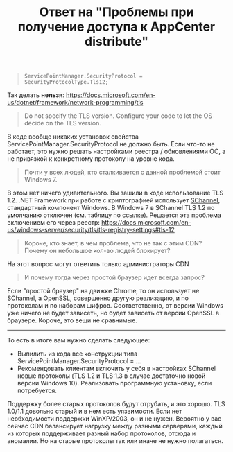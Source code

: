 ﻿---
title: "Ответ на \"Проблемы при получение доступа к AppCenter distribute\""
se.owner.user_id: 240512
se.owner.display_name: "MSDN.WhiteKnight"
se.owner.link: "https://ru.stackoverflow.com/users/240512/msdn-whiteknight"
se.answer_id: 1146111
se.question_id: 1140565
se.post_type: answer
se.is_accepted: False
---
<blockquote>

<pre><code>ServicePointManager.SecurityProtocol = SecurityProtocolType.Tls12;
</code></pre>
</blockquote>
<p>Так делать <strong>нельзя</strong>: <a href="https://docs.microsoft.com/en-us/dotnet/framework/network-programming/tls" rel="nofollow noreferrer">https://docs.microsoft.com/en-us/dotnet/framework/network-programming/tls</a></p>
<blockquote>
<p>Do not specify the TLS version. Configure your code to let the OS decide on the TLS version.</p>
</blockquote>
<p>В коде вообще никаких установок свойства ServicePointManager.SecurityProtocol не должно быть. Если что-то не работает, это нужно решать настройками реестра / обновлениями ОС, а не привязкой к конкретному протоколу на уровне кода.</p>
<blockquote>
<p>Почти у всех людей, кто сталкивается с данной проблемой стоит Windows 7.</p>
</blockquote>
<p>В этом нет ничего удивительного. Вы зашили в коде использование TLS 1.2. .NET Framework при работе с криптографией использует <a href="https://docs.microsoft.com/en-us/windows/win32/secauthn/protocols-in-tls-ssl--schannel-ssp-" rel="nofollow noreferrer">SChannel</a>, стандартный компонент Windows. В Windows 7 в SChannel TLS 1.2 по умолчанию отключен (см. таблицу по ссылке). Решается эта проблема включением его через реестр: <a href="https://docs.microsoft.com/en-us/windows-server/security/tls/tls-registry-settings#tls-12" rel="nofollow noreferrer">https://docs.microsoft.com/en-us/windows-server/security/tls/tls-registry-settings#tls-12</a></p>
<blockquote>
<p>Короче, кто знает, в чем проблема, что не так с этим CDN? Почему он небольшое кол-во людей блокирует?</p>
</blockquote>
<p>На этот вопрос могут ответить только администраторы CDN</p>
<blockquote>
<p>И почему тогда через простой браузер идет всегда запрос?</p>
</blockquote>
<p>Если &quot;простой браузер&quot; на движке Chrome, то он использует не SChannel, а OpenSSL, совершенно другую реализацию, и по протоколам и по наборам шифров. Соответственно, от версии Windows уже ничего не будет зависеть, но будет зависеть от версии OpenSSL в браузере. Короче, это вещи не сравнимые.</p>
<hr />
<p>То есть в итоге вам нужно сделать следующее:</p>
<ul>
<li>Выпилить из кода все конструкции типа ServicePointManager.SecurityProtocol = ...</li>
<li>Рекомендовать клиентам включить у себя в настройках SChannel новые протоколы (TLS 1.2 и TLS 1.3 в случае достаточно новой версии Windows 10). Реализовать программную установку, если потребуется.</li>
</ul>
<p>Поддержку более старых протоколов будут отрубать, и это хорошо. TLS 1.0/1.1 довольно старый и в нем есть уязвимости. Если нет необходимости поддержки WinXP/2003, он и не нужен. Вероятно у вас сейчас CDN балансирует нагрузку между разными серверами, каждый из которых поддерживает разный набор протоколов, отсюда и аномалии. Но на старые протоколы так или иначе не нужно полагаться.</p>
